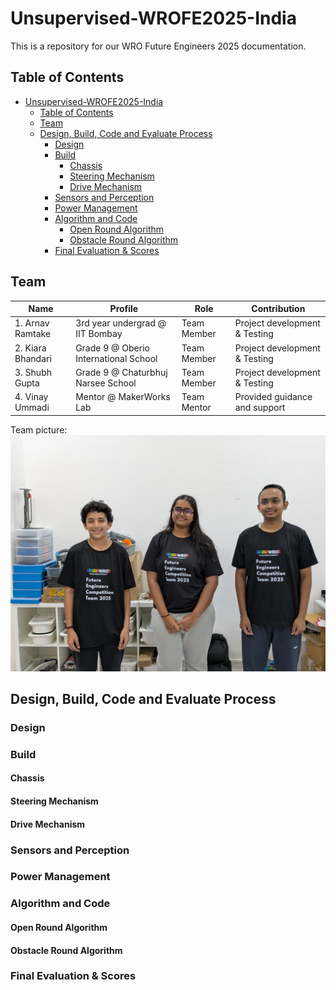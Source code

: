 # Unsupervised-WROFE2025-India
This is a repository for our WRO Future Engineers 2025 documentation. 

## Table of Contents
- [Unsupervised-WROFE2025-India](#unsupervised-wrofe2025-india)
  - [Table of Contents](#table-of-contents)
  - [Team](#team)
  - [Design, Build, Code and Evaluate Process](#design-build-code-and-evaluate-process)
    - [Design](#design)
    - [Build](#build)
      - [Chassis](#chassis)
      - [Steering Mechanism](#steering-mechanism)
      - [Drive Mechanism](#drive-mechanism)
    - [Sensors and Perception](#sensors-and-perception)
    - [Power Management](#power-management)
    - [Algorithm and Code](#algorithm-and-code)
      - [Open Round Algorithm](#open-round-algorithm)
      - [Obstacle Round Algorithm](#obstacle-round-algorithm)
    - [Final Evaluation \& Scores](#final-evaluation--scores)

## Team

|Name|Profile|Role|Contribution|
|---|---|---|---|
|1. Arnav Ramtake| 3rd year undergrad @ IIT Bombay|Team Member|Project development & Testing|
|2. Kiara Bhandari| Grade 9 @ Oberio International School|Team Member|Project development & Testing|
|3. Shubh Gupta| Grade 9 @ Chaturbhuj Narsee School|Team Member|Project development & Testing|
|4. Vinay Ummadi|Mentor @ MakerWorks Lab|Team Mentor|Provided guidance and support|

Team picture:
![Team Picture](/t-photos/team_photo1.jpeg)

## Design, Build, Code and Evaluate Process

### Design 

### Build

#### Chassis

#### Steering Mechanism

#### Drive Mechanism

### Sensors and Perception

### Power Management

### Algorithm and Code

#### Open Round Algorithm

#### Obstacle Round Algorithm

### Final Evaluation & Scores

